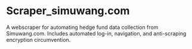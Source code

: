 # Scraper_simuwang.com
A webscraper for automating hedge fund data collection from Simuwang.com. Includes automated log-in, navigation, and anti-scraping encryption circumvention.
